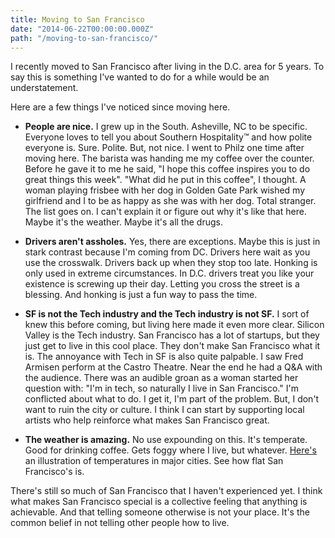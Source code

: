 ```yaml
---
title: Moving to San Francisco
date: "2014-06-22T00:00:00.000Z"
path: "/moving-to-san-francisco/"
---
```


I recently moved to San Francisco after living in the D.C. area for 5 years. To say this is something I've wanted to do for a while would be an understatement.

Here are a few things I've noticed since moving here.

* **People are nice.** I grew up in the South. Asheville, NC to be specific. Everyone loves to tell you about Southern Hospitality™ and how polite everyone is. Sure. Polite. But, not nice. I went to Philz one time after moving here. The barista was handing me my coffee over the counter. Before he gave it to me he said, "I hope this coffee inspires you to do great things this week". "What did he put in this coffee", I thought. A woman playing frisbee with her dog in Golden Gate Park wished my girlfriend and I to be as happy as she was with her dog. Total stranger. The list goes on. I can't explain it or figure out why it's like that here. Maybe it's the weather. Maybe it's all the drugs.

* **Drivers aren't assholes.** Yes, there are exceptions. Maybe this is just in stark contrast because I'm coming from DC. Drivers here wait as you use the crosswalk. Drivers back up when they stop too late. Honking is only used in extreme circumstances. In D.C. drivers treat you like your existence is screwing up their day. Letting you cross the street is a blessing. And honking is just a fun way to pass the time.

* **SF is not the Tech industry and the Tech industry is not SF.** I sort of knew this before coming, but living here made it even more clear. Silicon Valley is the Tech industry. San Francisco has a lot of startups, but they just get to live in this cool place. They don't make San Francisco what it is. The annoyance with Tech in SF is also quite palpable. I saw Fred Armisen perform at the Castro Theatre. Near the end he had a Q&A with the audience. There was an audible groan as a woman started her question with: "I'm in tech, so naturally I live in San Francisco." I'm conflicted about what to do. I get it, I'm part of the problem. But, I don't want to ruin the city or culture. I think I can start by supporting local artists who help reinforce what makes San Francisco great.

* **The weather is amazing.** No use expounding on this. It's temperate. Good for drinking coffee. Gets foggy where I live, but whatever. <a href="http://luiscarli.com/weather/" target="_blank">Here's</a> an illustration of temperatures in major cities. See how flat San Francisco's is.

There's still so much of San Francisco that I haven't experienced yet. I think what makes San Francisco special is a collective feeling that anything is achievable. And that telling someone otherwise is not your place. It's the common belief in not telling other people how to live.
